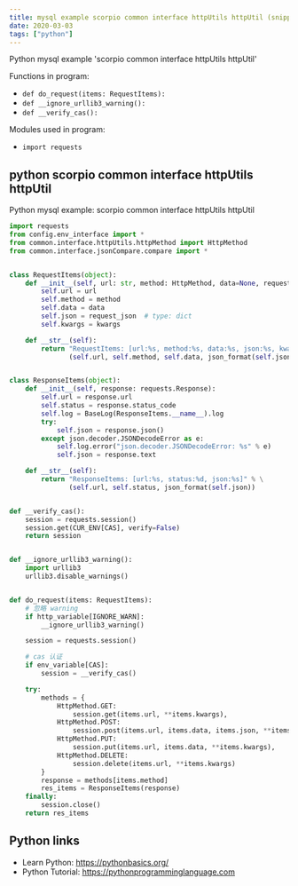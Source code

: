 ```yaml
---
title: mysql example scorpio common interface httpUtils httpUtil (snippet)
date: 2020-03-03
tags: ["python"]
---
```

Python mysql example 'scorpio common interface httpUtils httpUtil'

Functions in program: 
* `def do_request(items: RequestItems):`
* `def __ignore_urllib3_warning():`
* `def __verify_cas():`

Modules used in program: 
* `import requests`

## python scorpio common interface httpUtils httpUtil

Python mysql example: scorpio common interface httpUtils httpUtil

```python
import requests
from config.env_interface import *
from common.interface.httpUtils.httpMethod import HttpMethod
from common.interface.jsonCompare.compare import *


class RequestItems(object):
    def __init__(self, url: str, method: HttpMethod, data=None, request_json=None, **kwargs):
        self.url = url
        self.method = method
        self.data = data
        self.json = request_json  # type: dict
        self.kwargs = kwargs

    def __str__(self):
        return "RequestItems: [url:%s, method:%s, data:%s, json:%s, kwargs:%s]" % \
               (self.url, self.method, self.data, json_format(self.json), self.kwargs)


class ResponseItems(object):
    def __init__(self, response: requests.Response):
        self.url = response.url
        self.status = response.status_code
        self.log = BaseLog(ResponseItems.__name__).log
        try:
            self.json = response.json()
        except json.decoder.JSONDecodeError as e:
            self.log.error("json.decoder.JSONDecodeError: %s" % e)
            self.json = response.text

    def __str__(self):
        return "ResponseItems: [url:%s, status:%d, json:%s]" % \
               (self.url, self.status, json_format(self.json))


def __verify_cas():
    session = requests.session()
    session.get(CUR_ENV[CAS], verify=False)
    return session


def __ignore_urllib3_warning():
    import urllib3
    urllib3.disable_warnings()


def do_request(items: RequestItems):
    # 忽略 warning
    if http_variable[IGNORE_WARN]:
        __ignore_urllib3_warning()

    session = requests.session()

    # cas 认证
    if env_variable[CAS]:
        session = __verify_cas()

    try:
        methods = {
            HttpMethod.GET:
                session.get(items.url, **items.kwargs),
            HttpMethod.POST:
                session.post(items.url, items.data, items.json, **items.kwargs),
            HttpMethod.PUT:
                session.put(items.url, items.data, **items.kwargs),
            HttpMethod.DELETE:
                session.delete(items.url, **items.kwargs)
        }
        response = methods[items.method]
        res_items = ResponseItems(response)
    finally:
        session.close()
    return res_items


```

## Python links

- Learn Python: https://pythonbasics.org/
- Python Tutorial: https://pythonprogramminglanguage.com
